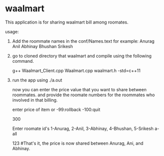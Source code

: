 # waalmart
This application is for sharing waalmart bill among roomates.

usage:
1) Add the roommate names in the conf/Names.text
   for example: 
	Anurag
	Anil
	Abhinay
	Bhushan
	Srikesh

2) go to cloned directory that waalmart and compile using the following command.

   g++ Waalmart_Client.cpp Waalmart.cpp waalmart.h -std=c++11

3) run the app using ./a.out

   now you can enter the price value that you want to share between roommates.
   and provide the roomate numbers for the roommates who involved in that billing.
   
   enter price of item or -99:rollback -100:quit
   
   300
   
   Enter roomate id's  1-Anurag, 2-Anil, 3-Abhinay, 4-Bhushan, 5-Srikesh
   a-all
   
   123   #That's it, the price is now shared between Anurag, Ani, and Abhinay.
